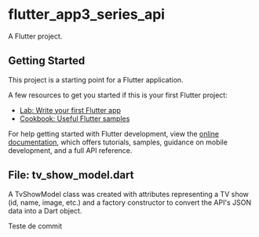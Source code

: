 # flutter_app3_series_api

A Flutter project.

## Getting Started

This project is a starting point for a Flutter application.

A few resources to get you started if this is your first Flutter project:

- [Lab: Write your first Flutter app](https://docs.flutter.dev/get-started/codelab)
- [Cookbook: Useful Flutter samples](https://docs.flutter.dev/cookbook)

For help getting started with Flutter development, view the
[online documentation](https://docs.flutter.dev/), which offers tutorials,
samples, guidance on mobile development, and a full API reference.


## File: tv_show_model.dart
A TvShowModel class was created with attributes representing a TV show (id, name, image, etc.) and a factory constructor to convert the API's JSON data into a Dart object.

Teste de commit